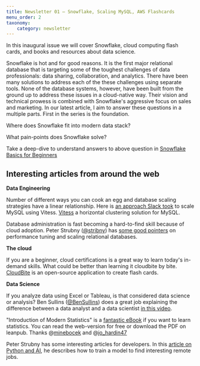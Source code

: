 ```yaml
---
title: Newsletter 01 – Snowflake, Scaling MySQL, AWS Flashcards
menu_order: 2
taxonomy:
    category: newsletter
---
```


In this inaugural issue we will cover Snowflake, cloud computing flash cards, and books and resources about data science.

Snowflake is hot and for good reasons. It is the first major relational database that is targeting some of the toughest challenges of data professionals: data sharing, collaboration, and analytics. There have been many solutions to address each of the these challenges using separate tools. None of the database systems, however, have been built from the ground up to address these issues in a cloud-native way. Their vision and technical prowess is combined with Snowflake's aggressive focus on sales and marketing. In our latest article, I aim to answer these questions in a multiple parts. First in the series is the foundation.

Where does Snowflake fit into modern data stack?

What pain-points does Snowflake solve?

Take a deep-dive to understand answers to above question in [Snowflake Basics for Beginners](https://datawithdev.com/snowflake-basics-beginners-part-1/)
## Interesting articles from around the web
**Data Engineering**

Number of different ways you can cook an egg and database scaling strategies have a linear relationship. Here is [an approach Slack took](https://slack.engineering/scaling-datastores-at-slack-with-vitess/) to scale MySQL using Vitess. [Vitess](https://vitess.io/) a horizontal clustering solution for MySQL.

Database administration is fast becoming a hard-to-find skill because of cloud adoption. Peter Strubny ([@stribny](https://twitter.com/stribny)) has [some good pointers](https://stribny.name/blog/2020/07/scaling-relational-sql-databases/) on performance tuning and scaling relational databases.

**The cloud**

If you are a beginner, cloud certifications is a great way to learn today's in-demand skills. What could be better than learning it cloudbite by bite. [CloudBite](https://cloudbite.attejuvonen.fi/) is an open-source application to create flash cards.

**Data Science**

If you analyze data using Excel or Tableau, is that considered data science or analysis? Ben Sullins ([@BenSullins](https://twitter.com/BenSullins)) does a great job explaining the difference between a data analyst and a data scientist [in this video](https://www.youtube.com/watch?v=KL4b0RnLq-s).

"Introduction of Modern Statistics" is a [fantastic eBook](https://www.openintro.org/book/ims/) if you want to learn statistics. You can read the web-version for free or download the PDF on leanpub. Thanks @[minebocek](https://twitter.com/minebocek) and @[jo_hardin47](https://twitter.com/jo_hardin47)

Peter Strubny has some interesting articles for developers. In this [article on Python and AI](https://stribny.name/blog/python-job-search/), he describes how to train a model to find interesting remote jobs.







